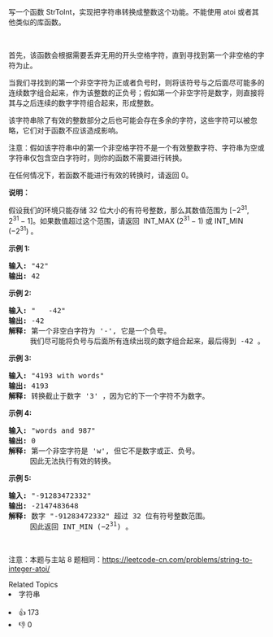 <p>写一个函数 StrToInt，实现把字符串转换成整数这个功能。不能使用 atoi 或者其他类似的库函数。</p>

<p>&nbsp;</p>

<p>首先，该函数会根据需要丢弃无用的开头空格字符，直到寻找到第一个非空格的字符为止。</p>

<p>当我们寻找到的第一个非空字符为正或者负号时，则将该符号与之后面尽可能多的连续数字组合起来，作为该整数的正负号；假如第一个非空字符是数字，则直接将其与之后连续的数字字符组合起来，形成整数。</p>

<p>该字符串除了有效的整数部分之后也可能会存在多余的字符，这些字符可以被忽略，它们对于函数不应该造成影响。</p>

<p>注意：假如该字符串中的第一个非空格字符不是一个有效整数字符、字符串为空或字符串仅包含空白字符时，则你的函数不需要进行转换。</p>

<p>在任何情况下，若函数不能进行有效的转换时，请返回 0。</p>

<p><strong>说明：</strong></p>

<p>假设我们的环境只能存储 32 位大小的有符号整数，那么其数值范围为&nbsp;[&minus;2<sup>31</sup>,&nbsp; 2<sup>31&nbsp;</sup>&minus; 1]。如果数值超过这个范围，请返回 &nbsp;INT_MAX (2<sup>31&nbsp;</sup>&minus; 1) 或&nbsp;INT_MIN (&minus;2<sup>31</sup>) 。</p>

<p><strong>示例&nbsp;1:</strong></p>

<pre><strong>输入:</strong> &quot;42&quot;
<strong>输出:</strong> 42
</pre>

<p><strong>示例&nbsp;2:</strong></p>

<pre><strong>输入:</strong> &quot;   -42&quot;
<strong>输出:</strong> -42
<strong>解释: </strong>第一个非空白字符为 &#39;-&#39;, 它是一个负号。
&nbsp;    我们尽可能将负号与后面所有连续出现的数字组合起来，最后得到 -42 。
</pre>

<p><strong>示例&nbsp;3:</strong></p>

<pre><strong>输入:</strong> &quot;4193 with words&quot;
<strong>输出:</strong> 4193
<strong>解释:</strong> 转换截止于数字 &#39;3&#39; ，因为它的下一个字符不为数字。
</pre>

<p><strong>示例&nbsp;4:</strong></p>

<pre><strong>输入:</strong> &quot;words and 987&quot;
<strong>输出:</strong> 0
<strong>解释:</strong> 第一个非空字符是 &#39;w&#39;, 但它不是数字或正、负号。
     因此无法执行有效的转换。</pre>

<p><strong>示例&nbsp;5:</strong></p>

<pre><strong>输入:</strong> &quot;-91283472332&quot;
<strong>输出:</strong> -2147483648
<strong>解释:</strong> 数字 &quot;-91283472332&quot; 超过 32 位有符号整数范围。 
&nbsp;    因此返回 INT_MIN (&minus;2<sup>31</sup>) 。
</pre>

<p>&nbsp;</p>

<p>注意：本题与主站 8 题相同：<a href="https://leetcode-cn.com/problems/string-to-integer-atoi/">https://leetcode-cn.com/problems/string-to-integer-atoi/</a></p>
<div><div>Related Topics</div><div><li>字符串</li></div></div><br><div><li>👍 173</li><li>👎 0</li></div>